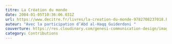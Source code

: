 ```yaml
---
titre: La Création du monde
date: 2004-01-05T10:36:06.031Z
url: https://www.decitre.fr/livres/la-creation-du-monde-9782708237018.html
auteur: "Avec la participation d’Abd al-Haqq Guiderdoni "
couverture: https://res.cloudinary.com/genesi-communication-design/image/upload/v1748079255/9782708237018-475x500-1_z3wi8f.webp
category: Contributions
---
```

